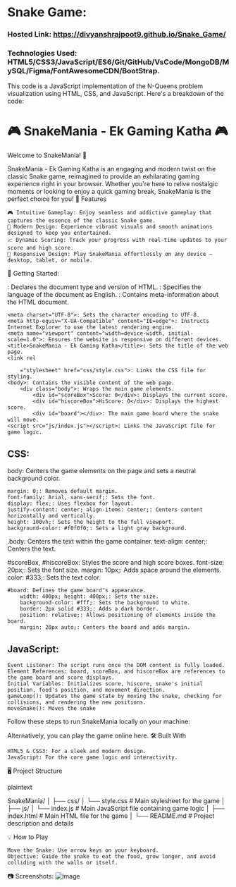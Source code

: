 # Snake Game:
### Hosted Link: https://divyanshrajpoot9.github.io/Snake_Game/
### Technologies Used: HTML5/CSS3/JavaScript/ES6/Git/GitHub/VsCode/MongoDB/MySQL/Figma/FontAwesomeCDN/BootStrap.
This code is a JavaScript implementation of the N-Queens problem visualization using HTML, CSS, and JavaScript. 
Here's a breakdown of the code:

# 🎮 SnakeMania - Ek Gaming Katha 🎮

Welcome to SnakeMania! 🐍

SnakeMania - Ek Gaming Katha is an engaging and modern twist on the classic Snake game, reimagined to provide an exhilarating gaming experience right in your browser. Whether you're here to relive nostalgic moments or looking to enjoy a quick gaming break, SnakeMania is the perfect choice for you!
🌟 Features

    🎮 Intuitive Gameplay: Enjoy seamless and addictive gameplay that captures the essence of the classic Snake game.
    🌈 Modern Design: Experience vibrant visuals and smooth animations designed to keep you entertained.
    📈 Dynamic Scoring: Track your progress with real-time updates to your score and high score.
    📱 Responsive Design: Play SnakeMania effortlessly on any device – desktop, tablet, or mobile.

🚀 Getting Started:

<!DOCTYPE html>: Declares the document type and version of HTML.
<html lang="en">: Specifies the language of the document as English.
<head>: Contains meta-information about the HTML document.

    <meta charset="UTF-8">: Sets the character encoding to UTF-8.
    <meta http-equiv="X-UA-Compatible" content="IE=edge">: Instructs Internet Explorer to use the latest rendering engine.
    <meta name="viewport" content="width=device-width, initial-scale=1.0">: Ensures the website is responsive on different devices.
    <title>SnakeMania - Ek Gaming Katha</title>: Sets the title of the web page.
    <link rel

        ="stylesheet" href="css/style.css">: Links the CSS file for styling.
    <body>: Contains the visible content of the web page.
        <div class="body">: Wraps the main game elements.
            <div id="scoreBox">Score: 0</div>: Displays the current score.
            <div id="hiscoreBox">HiScore: 0</div>: Displays the highest score.
            <div id="board"></div>: The main game board where the snake will move.
    <script src="js/index.js"></script>: Links the JavaScript file for game logic.
    
## CSS:
body: Centers the game elements on the page and sets a neutral background color.

    margin: 0;: Removes default margin.
    font-family: Arial, sans-serif;: Sets the font.
    display: flex;: Uses flexbox for layout.
    justify-content: center; align-items: center;: Centers content horizontally and vertically.
    height: 100vh;: Sets the height to the full viewport.
    background-color: #f0f0f0;: Sets a light gray background.

.body: Centers the text within the game container.
    text-align: center;: Centers the text.

#scoreBox, #hiscoreBox: Styles the score and high score boxes.
    font-size: 20px;: Sets the font size.
    margin: 10px;: Adds space around the elements.
    color: #333;: Sets the text color.

    #board: Defines the game board's appearance.
        width: 400px; height: 400px;: Sets the size.
        background-color: #fff;: Sets the background to white.
        border: 2px solid #333;: Adds a dark border.
        position: relative;: Allows positioning of elements inside the board.
        margin: 20px auto;: Centers the board and adds margin.

## JavaScript:
    Event Listener: The script runs once the DOM content is fully loaded.
    Element References: board, scoreBox, and hiscoreBox are references to the game board and score displays.
    Initial Variables: Initializes score, hiscore, snake's initial position, food's position, and movement direction.
    gameLoop(): Updates the game state by moving the snake, checking for collisions, and rendering the new positions.
    moveSnake(): Moves the snake

Follow these steps to run SnakeMania locally on your machine:

Alternatively, you can play the game online here.
🛠️ Built With

    HTML5 & CSS3: For a sleek and modern design.
    JavaScript: For the core game logic and interactivity.

🖥️ Project Structure

plaintext

SnakeMania/
│
├── css/
│   └── style.css        # Main stylesheet for the game
│
├── js/
│   └── index.js         # Main JavaScript file containing game logic
│
├── index.html           # Main HTML file for the game
│
└── README.md            # Project description and details

💡 How to Play

    Move the Snake: Use arrow keys on your keyboard.
    Objective: Guide the snake to eat the food, grow longer, and avoid colliding with the walls or itself.

📷 Screenshots:
![image](https://github.com/divyanshrajpoot9/Snake_Game/assets/114856467/4a68a6a2-1c23-4d16-a966-09d8ef1c0652)





